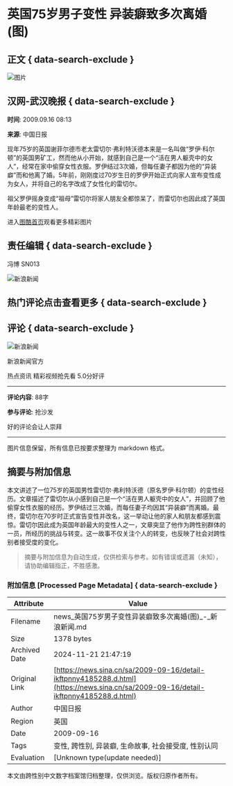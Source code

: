 # 英国75岁男子变性 异装癖致多次离婚(图)

## 正文 { data-search-exclude }


![图片](https://n.sinaimg.cn/default/622af858/20181010/default_avatar.jpg)

## 汉网-武汉晚报 { data-search-exclude }

**时间**: 2009.09.16 08:13

**来源**: 中国日报

现年75岁的英国谢菲尔德市老太雷切尔·弗利特沃德本来是一名叫做“罗伊·科尔顿”的英国男矿工，然而他从小开始，就感到自己是一个“活在男人躯壳中的女人”，经常在家中偷穿女性衣服。罗伊结过3次婚，但每任妻子都因为他的“异装癖”而和他离了婚。5年前，刚刚度过70岁生日的罗伊开始正式向家人宣布变性成为女人，并将自己的名字改成了女性化的雷切尔。

祖父罗伊摇身变成“祖母”雷切尔将家人朋友全都惊呆了，而雷切尔也因此成了英国年龄最老的变性人。

进入[图酷首页](http://news.sina.com.cn/photo/)观看更多精彩图片

## 责任编辑 { data-search-exclude }

冯博 SN013

![新浪新闻](https://n.sinaimg.cn/default/2fb77759/20151125/320X320.png)

## 热门评论点击查看更多 { data-search-exclude }

## 评论 { data-search-exclude }

![新浪新闻](https://n.sinaimg.cn/default/80905340/20200331/sinalogo.png) 

新浪新闻官方

热点资讯 精彩视频抢先看 5.0分好评

---

**评论内容**: 88字

**参与评论**: 抢沙发

好的评论会让人崇拜

---

图片信息保留，所有信息已按要求整理为 markdown 格式。
<!-- tcd_original_link https://news.sina.cn/sa/2009-09-16/detail-ikftpnny4185288.d.html -->
## 摘要与附加信息

<!-- tcd_abstract -->
本文讲述了一位75岁的英国男性雷切尔·弗利特沃德（原名罗伊·科尔顿）的变性经历。文章描述了雷切尔从小感到自己是一个“活在男人躯壳中的女人”，并回顾了他偷穿女性衣服的经历。罗伊结过三次婚，而每任妻子均因其“异装癖”而离婚。最终，雷切尔在70岁时正式宣告变性并改名，这一举动让他的家人和朋友都感到震惊。雷切尔因此成为英国年龄最大的变性人之一，文章突显了他作为跨性别群体的一员，所经历的挑战与转变。这一故事不仅关注个人的转变，也反映了社会对跨性别者接受度的变化。
<!-- tcd_abstract_end -->

> 摘要与附加信息为自动生成，仅供检索与参考。如有错误或遗漏（未知），请协助编辑指正，不胜感激。

### 附加信息 [Processed Page Metadata] { data-search-exclude }

| Attribute       | Value                                  |
|-----------------|----------------------------------------|
| Filename        | news_英国75岁男子变性异装癖致多次离婚(图)_-_新浪新闻.md                             |
| Size            | 1378 bytes                           |
| Archived Date   | 2024-11-21 21:47:19                             |
| Original Link   | [https://news.sina.cn/sa/2009-09-16/detail-ikftpnny4185288.d.html](https://news.sina.cn/sa/2009-09-16/detail-ikftpnny4185288.d.html)                       |
| Author          | 中国日报                               |
| Region          | 英国                               |
| Date            | 2009-09-16                                 |
| Tags            | 变性, 跨性别, 异装癖, 生命故事, 社会接受度, 性别认同                                 |
| Evaluation            | [Unknown type(update needed)]                                 |
<!-- tcd_table_end -->

本文由跨性别中文数字档案馆归档整理，仅供浏览。版权归原作者所有。
